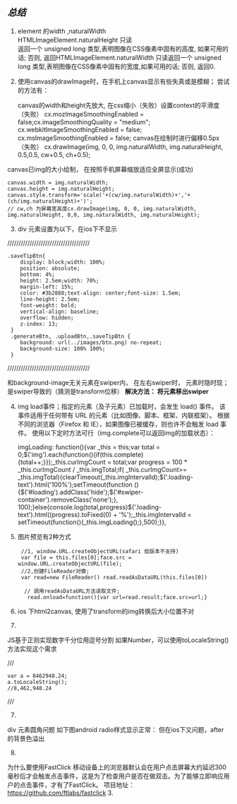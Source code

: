 *总结*
---------
         
1. element 的width ,naturalWidth                 
 HTMLImageElement.naturalHeight 只读    
 返回一个 unsigned long 类型,表明图像在CSS像素中固有的高度, 如果可用的话; 否则, 返回HTMLImageElement.naturalWidth 只读返回一个 unsigned long 类型,表明图像在CSS像素中固有的宽度,如果可用的话; 否则, 返回0.
2. 使用canvas的drawImage时，在手机上canvas显示有些失真或是模糊；
尝试的方法有：
 
    canvas的width和height先放大, 在css缩小（失败）设置context的平滑度（失败）
    cx.mozImageSmoothingEnabled = false;cx.imageSmoothingQuality = "medium";
    cx.webkitImageSmoothingEnabled = false;
    cx.msImageSmoothingEnabled = false;
    canvas在绘制时进行偏移0.5px（失败）
    cx.drawImage(img, 0, 0, img.naturalWidth, img.naturalHeight, 0.5,0.5, cw+0.5, ch+0.5);

canvas已img的大小绘制，
在按照手机屏幕缩放适应全屏显示(成功)

    canvas.width = img.naturalWidth;
    canvas.height = img.naturalHeight;
    canvas.style.transform='scale('+(cw/img.naturalWidth)+','+(ch/img.naturalHeight)+')'; 
    // cw,ch 为屏幕宽高度cx.drawImage(img, 0, 0, img.naturalWidth, img.naturalHeight, 0,0, img.naturalWidth, img.naturalHeight);
	
3. div 元素设置为以下，在ios下不显示

/////////////////////////////////////

    .saveTipBtn{
		display: block;width: 100%;
		position: absolute;
		bottom: 4%;
		height: 2.5em;width: 70%;
		margin-left: 15%;
		color: #3b2888;text-align: center;font-size: 1.5em;
		line-height: 2.5em;
		font-weight: bold;
		vertical-align: baseline;
		overflow: hidden;
		z-index: 13;
     }
     .generateBtn, .uploadBtn,.saveTipBtn {
	    background: url(../images/btn.png) no-repeat;
        background-size: 100% 100%;
     }

/////////////////////////////////////

和background-image无关元素在swiper内，
在左右swiper时， 元素时隐时现；
是swiper导致的（猜测是transform位移）
**解决方法： 将元素移出swiper**

4. img load事件；指定的元素（及子元素）已加载时，会发生 load() 事件。
该事件适用于任何带有 URL 的元素（比如图像、脚本、框架、内联框架）。
根据不同的浏览器（Firefox 和 IE），如果图像已被缓存，则也许不会触发 load 事件。
使用以下定时方法可行（img.complete可以返回img的加载状态）：

    
    imgLoading: function(){var _this = this;var total = 0;$('img').each(function(){if(this.complete){total++;}});_this.curImgCount = total;var progress = 100 * _this.curImgCount / _this.imgTotal;if( _this.curImgCount>= _this.imgTotal){clearTimeout(_this.imgIntervalId);$('.loading-text').html('100%');setTimeout(function () {$('#loading').addClass('hide');$('#swiper-container').removeClass('none');}, 100);}else{console.log(total,progress)$('.loading-text').html((progress).toFixed(0) + '%');_this.imgIntervalId = setTimeout(function(){_this.imgLoading();},500);}},
5. 图片预览有2种方式

        //1, window.URL.createObjectURL(safari 低版本不支持)
    	var file = this.files[0];face.src = window.URL.createObjectURL(file);
    	//2,创建FileReader对像;
    	var read=new FileReader() read.readAsDataURL(this.files[0])
    
    	 // 调用readAsDataURL方法读取文件;
          read.onload=function(){var url=read.result;face.src=url;}
    
    
6. ios 下html2canvas, 使用了transform的img转换后大小位置不对
7. 
JS基于正则实现数字千分位用逗号分割
如果Number，可以使用toLocaleString()方法实现这个需求

/// 

    var a = 8462948.24;
    a.toLocaleString();
    //8,462,948.24
///

7. 
div 元素圆角问题
如下图android  radio样式显示正常：
但在ios下又问题，after的背景色溢出


8. 
为什么要使用FastClick
移动设备上的浏览器默认会在用户点击屏幕大约延迟300毫秒后才会触发点击事件，这是为了检查用户是否在做双击。为了能够立即响应用户的点击事件，才有了FastClick。
项目地址：https://github.com/ftlabs/fastclick
	3. 






